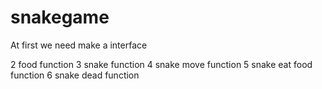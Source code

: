 # snakegame
At first we need make a interface

2   food function
3   snake function
4   snake move function
5   snake eat food function
6   snake dead function


